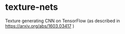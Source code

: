 # texture-nets
Texture generating CNN on TensorFlow (as described in https://arxiv.org/abs/1603.03417 )
